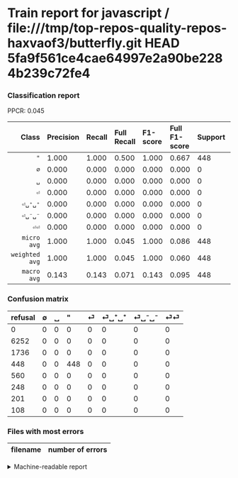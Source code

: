 # Train report for javascript / file:///tmp/top-repos-quality-repos-haxvaof3/butterfly.git HEAD 5fa9f561ce4cae64997e2a90be2284b239c72fe4

### Classification report

PPCR: 0.045

| Class | Precision | Recall | Full Recall | F1-score | Full F1-score | Support | Full Support | PPCR |
|------:|:----------|:-------|:------------|:---------|:---------|:--------|:-------------|:-----|
| `"` | 1.000| 1.000| 0.500| 1.000| 0.667| 448| 896| 0.500 |
| `∅` | 0.000| 0.000| 0.000| 0.000| 0.000| 0| 6252| 0.000 |
| `␣` | 0.000| 0.000| 0.000| 0.000| 0.000| 0| 1736| 0.000 |
| `⏎` | 0.000| 0.000| 0.000| 0.000| 0.000| 0| 560| 0.000 |
| `⏎␣⁺␣⁺` | 0.000| 0.000| 0.000| 0.000| 0.000| 0| 248| 0.000 |
| `⏎␣⁻␣⁻` | 0.000| 0.000| 0.000| 0.000| 0.000| 0| 201| 0.000 |
| `⏎⏎` | 0.000| 0.000| 0.000| 0.000| 0.000| 0| 108| 0.000 |
| `micro avg` | 1.000| 1.000| 0.045| 1.000| 0.086| 448| 10001| 0.045 |
| `weighted avg` | 1.000| 1.000| 0.045| 1.000| 0.060| 448| 10001| 0.045 |
| `macro avg` | 0.143| 0.143| 0.071| 0.143| 0.095| 448| 10001| 0.045 |

### Confusion matrix

|refusal|  ∅| ␣| "| ⏎| ⏎␣⁺␣⁺| ⏎␣⁻␣⁻| ⏎⏎| 
|:---|:---|:---|:---|:---|:---|:---|:---|
|0 |0 |0 |0 |0 |0 |0 |0 |
|6252 |0 |0 |0 |0 |0 |0 |0 |
|1736 |0 |0 |0 |0 |0 |0 |0 |
|448 |0 |0 |448 |0 |0 |0 |0 |
|560 |0 |0 |0 |0 |0 |0 |0 |
|248 |0 |0 |0 |0 |0 |0 |0 |
|201 |0 |0 |0 |0 |0 |0 |0 |
|108 |0 |0 |0 |0 |0 |0 |0 |

### Files with most errors

| filename | number of errors|
|:----:|:-----|

<details>
    <summary>Machine-readable report</summary>
```json
{
  "cl_report": {"\"": {"f1-score": 1.0, "precision": 1.0, "recall": 1.0, "support": 448}, "macro avg": {"f1-score": 0.14285714285714285, "precision": 0.14285714285714285, "recall": 0.14285714285714285, "support": 448}, "micro avg": {"f1-score": 1.0, "precision": 1.0, "recall": 1.0, "support": 448}, "weighted avg": {"f1-score": 1.0, "precision": 1.0, "recall": 1.0, "support": 448}, "\u2205": {"f1-score": 0.0, "precision": 0.0, "recall": 0.0, "support": 0}, "\u23ce": {"f1-score": 0.0, "precision": 0.0, "recall": 0.0, "support": 0}, "\u23ce\u23ce": {"f1-score": 0.0, "precision": 0.0, "recall": 0.0, "support": 0}, "\u23ce\u2423\u207a\u2423\u207a": {"f1-score": 0.0, "precision": 0.0, "recall": 0.0, "support": 0}, "\u23ce\u2423\u207b\u2423\u207b": {"f1-score": 0.0, "precision": 0.0, "recall": 0.0, "support": 0}, "\u2423": {"f1-score": 0.0, "precision": 0.0, "recall": 0.0, "support": 0}},
  "cl_report_full": {"\"": {"f1-score": 0.6666666666666666, "precision": 1.0, "recall": 0.5, "support": 896}, "macro avg": {"f1-score": 0.09523809523809523, "precision": 0.14285714285714285, "recall": 0.07142857142857142, "support": 10001}, "micro avg": {"f1-score": 0.08574983251985838, "precision": 1.0, "recall": 0.044795520447955206, "support": 10001}, "weighted avg": {"f1-score": 0.0597273605972736, "precision": 0.08959104089591041, "recall": 0.044795520447955206, "support": 10001}, "\u2205": {"f1-score": 0.0, "precision": 0.0, "recall": 0.0, "support": 6252}, "\u23ce": {"f1-score": 0.0, "precision": 0.0, "recall": 0.0, "support": 560}, "\u23ce\u23ce": {"f1-score": 0.0, "precision": 0.0, "recall": 0.0, "support": 108}, "\u23ce\u2423\u207a\u2423\u207a": {"f1-score": 0.0, "precision": 0.0, "recall": 0.0, "support": 248}, "\u23ce\u2423\u207b\u2423\u207b": {"f1-score": 0.0, "precision": 0.0, "recall": 0.0, "support": 201}, "\u2423": {"f1-score": 0.0, "precision": 0.0, "recall": 0.0, "support": 1736}},
  "ppcr": 0.044795520447955206
}
```
</details>
